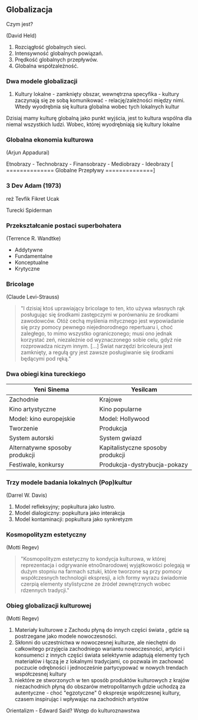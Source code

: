 
## Globalizacja
Czym jest?

(David Held)
1. Rozciągłość globalnych sieci.
2. Intensywność globalnych powiązań.
3. Prędkość globalnych przepływów.
4. Globalna współzależność.


### Dwa modele globalizacji

1. Kultury lokalne - zamknięty obszar, wewnętrzna specyfika - kultury zaczynają się ze sobą komunikować - relację/zależności między nimi. Wtedy wyodrębnia się kultura globalna wobec tych lokalnych kultur

Dzisiaj mamy kulturę globalną jako punkt wyjścia, jest to kultura wspólna dla niemal wszystkich ludzi. Wobec, której wyodrębniają się kultury lokalne


### Globalna ekonomia kulturowa
(Arjun Appadurai)

Etnobrazy - Technobrazy - Finansobrazy - Mediobrazy - Ideobrazy
[ ============== Globalne Przepływy \==\=\=\=\=\=\=\=\=\=\=\==]



### 3 Dev Adam (1973)
reż Tevfik Fikret Ucak 

Turecki Spiderman


### Przekształcanie postaci superbohatera
(Terrence R. Wandtke)

- Addytywne
- Fundamentalne
- Konceptualne
- Krytyczne


### Bricolage
(Claude Levi-Strauss)

>"I dzisiaj ktoś uprawiający bricolage to ten, kto używa własnych rąk posługując się środkami zastępczymi w porównaniu ze środkami zawodowców. Otóż cechą myślenia mitycznego jest wypowiadanie się przy pomocy pewnego niejednorodnego repertuaru i, choć zaległego, to mimo wszystko ograniczonego; musi ono jednak korzystać zeń, niezależnie od wyznaczonego sobie celu, gdyż nie rozprowadza niczym innym. [...] Świat narzędzi bricoleura jest zamknięty, a regułą gry jest zawsze posługiwanie się środkami będącymi pod ręką."


### Dwa obiegi kina tureckiego

| Yeni Sinema                    | Yesilcam                          |
| ------------------------------ | --------------------------------- |
| Zachodnie                      | Krajowe                           |
| Kino artystyczne               | Kino popularne                    |
| Model: kino europejskie        | Model: Hollywood                  |
| Tworzenie                      | Produkcja                         |
| System autorski                | System gwiazd                     |
| Alternatywne sposoby produkcji | Kapitalistyczne sposoby produkcji |
| Festiwale, konkursy            | Produkcja-dystrybucja-pokazy      |



### Trzy modele badania lokalnych (Pop)kultur
(Darrel W. Davis)
1. Model refleksyjny; popkultura jako lustro.
2. Model dialogiczny: popkultura jako interakcja
3. Model kontaminacji: popkultura jako synkretyzm

### Kosmopolityzm estetyczny
(Motti Regev)

>"Kosmopolityzm estetyczny to kondycja kulturowa, w której reprezentacja i odgrywanie etno0narodowej wyjątkowości polegają w dużym stopniu na farmach sztuki, które tworzone są przy pomocy współczesnych technologii ekspresji, a ich formy wyrazu świadomie czerpią elementy stylistyczne ze źródeł zewnętrznych wobec rdzennych tradycji."


### Obieg globalizacji kulturowej
(Motti Regev)

1. Materiały kulturowe z Zachodu płyną do innych części świata , gdzie są postrzegane jako modele nowoczesności.
2. Skłonni do uczestnictwa w nowoczesnej kulturze, ale niechętni do całkowitego przyjęcia zachodniego wariantu nowoczesności, artyści i konsumenci z innych części świata selektywnie adaptują elementy tych materiałów i łączą je z lokalnymi tradycjami, co pozwala im zachować poczucie odrębności i jednocześnie partycypować w nowych trendach współczesnej kultury
3. niektóre ze stworzonych w ten sposób produktów kulturowych z krajów niezachodnich płyną do obszarów metropolitarnych gdzie uchodzą za autentyczne - choć "egzotyczne" 0 ekspresje współczesnej kultury, czasem inspirując i wpływając na zachodnich artystów

Orientalizm - Edward Said? Wstęp do kulturoznawstwa